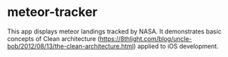 # meteor-tracker
This app displays meteor landings tracked by NASA. It demonstrates basic concepts of Clean architecture (https://8thlight.com/blog/uncle-bob/2012/08/13/the-clean-architecture.html) applied to iOS development.
